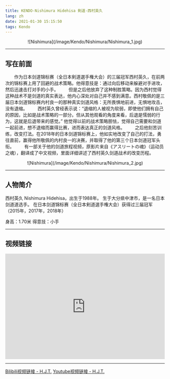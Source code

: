 ```yaml
---
title: KENDO-Nishimura Hidehisa 剣道-西村英久
lang: zh
date: 2021-01-30 15:15:50
tags: Kendo
---
```


<center>![Nishimura](/image/Kendo/Nishimura/Nishimura_1.jpg)</center> 

---------------------  

## 写在前面
    
&#8195;&#8195;作为日本剑道锦标赛（全日本剣道選手権大会）的三届冠军西村英久，在前两次的锦标赛上用了回避的战术策略。他得意技是：通过向后移动来躲避对手进攻，然后迅速击打对手的小手。
&#8195;&#8195;但是之后他放弃了这种制胜策略。因为西村觉得这种战术不是剑道的真实表达，他内心深处对自己并不感到满意。西村敬佩的是三届日本剑道锦标赛内村良一的那种真实剑道风格：无所畏惧地前进，无惧地攻击，没有退缩。
&#8195;&#8195;西村英久曾经表示说：“退缩的人被视为软弱，即使他们拥有自己的原因，比如是战术策略的一部分。但从其他观看的角度来看，后退是懦弱的行为，这就是后退带来的感觉。” 他觉得以前的战术策略胆怯，觉得自己需要和剑道一起前进，想不退缩而赢得比赛，进而表达真正的剑道风格。 
&#8195;&#8195;之后他刻苦训练，改变打法。在2018年的日本剑道锦标赛上，他如实地改变了自己的打法，勇往直前，赢得他所敬佩的内村良一的决赛，并取得了他的第三个日本剑道冠军头衔。
&#8195;&#8195;有一部关于他的剑道旅程视频，原影片来自《アスリートの魂》（运动员之魂），翻译成了中文视频，里面详细讲述了西村英久剑道战术的改变历程。

<center>![Nishimura](/image/Kendo/Nishimura/Nishimura_2.jpg)</center>

---------------------  

## 人物简介  

西村英久 Nishimura Hidehisa，出生于1988年。
生于大分県中津市，是一名日本剑道道选手。
在日本剑道锦标赛（全日本剣道選手権大会）获得过三届冠军
（2015年，2017年，2018年）

身高：1.70米
得意技：小手

---------------------  

## 视频链接 

<!-- <center><iframe src="//player.bilibili.com/player.html?aid=930241223&bvid=BV1mK4y1o7kw&cid=327614542&page=1&high_quality=1" height="580" width="100%" quality="high" scrolling="no" border="0" frameborder="no" framespacing="0" allowfullscreen="true"> </iframe></center> -->

<div style="position: relative; padding: 33% 48%;">
<iframe style="position: absolute; width: 100%; height: 100%; left: 0; top: 0;" src="https://player.bilibili.com/player.html?aid=930241223&bvid=BV1mK4y1o7kw&cid=327614542&page=1&high_quality=1" frameborder="no" scrolling="no"></iframe></div>
  
---------------------  

[Bilibili视频链接 - H.J.T.](https://www.bilibili.com/video/BV1mK4y1o7kw "Title")
[Youtube视频链接 - H.J.T.](https://youtu.be/7JVFqALsxdU "Title")
